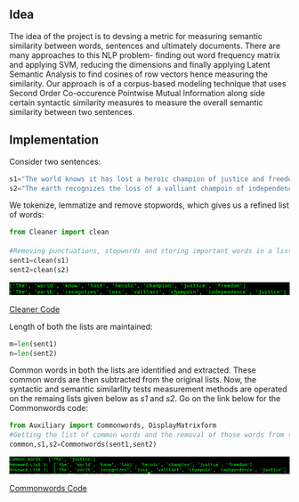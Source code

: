 ## Idea

The idea of the project is to devsing a metric for measuring semantic similarity between words, sentences and ultimately documents. There are many approaches to this NLP problem- finding out word frequency matrix and applying SVM, reducing the dimensions and finally applying Latent Semantic Analysis to find cosines of row vectors hence measuring the similarity. Our approach is of a corpus-based modeling technique that uses Second Order Co-occurence Pointwise Mutual Information along side certain syntactic similarity measures to measure the overall semantic similarity between two sentences.

## Implementation

Consider two sentences: 
```python
s1="The world knows it has lost a heroic champion of justice and freedom"
s2="The earth recognizes the loss of a valliant champoin of independence and justice"
```


We tokenize, lemmatize and remove stopwords, which gives us a refined list of words:
```python
from Cleaner import clean

#Removing punctuations, stopwords and storing important words in a list
sent1=clean(s1)
sent2=clean(s2)
```
![Output](https://github.com/caffeine96/TextSemanticSimilarity/blob/master/TSS%20Snips/Cleaning.png?raw=true)

[Cleaner Code](https://github.com/caffeine96/TextSemanticSimilarity/blob/master/Cleaner.py)



Length of both the lists are maintained:
```python 
m=len(sent1)
n=len(sent2)
```


Common words in both the lists are identified and extracted. These common words are then subtracted from the original lists. Now, the syntactic and semantic similarlity tests measurement methods are operated on the remaing lists given below as *s1* and *s2*. Go on the link below for the Commonwords code:
```python
from Auxiliary import Commonwords, DisplayMatrixform
#Getting the list of common words and the removal of those words from the original list
common,s1,s2=Commonwords(sent1,sent2)
```
![Output](https://github.com/caffeine96/TextSemanticSimilarity/blob/master/TSS%20Snips/CommonWords.png?raw=true)

[Commonwords Code](https://github.com/caffeine96/TextSemanticSimilarity/blob/master/Auxiliary.py)


